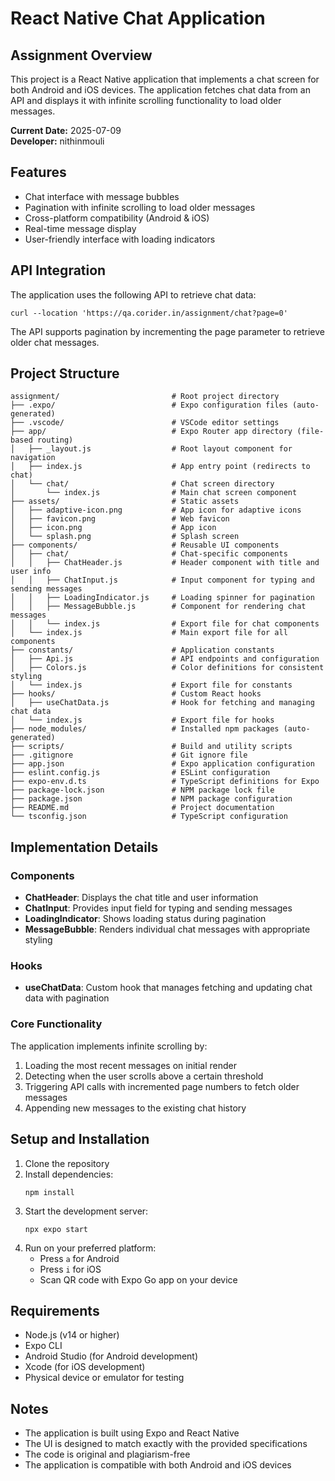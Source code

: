 # React Native Chat Application

## Assignment Overview

This project is a React Native application that implements a chat screen for both Android and iOS devices. The application fetches chat data from an API and displays it with infinite scrolling functionality to load older messages.

**Current Date:** 2025-07-09  
**Developer:** nithinmouli

## Features

- Chat interface with message bubbles
- Pagination with infinite scrolling to load older messages
- Cross-platform compatibility (Android & iOS)
- Real-time message display
- User-friendly interface with loading indicators

## API Integration

The application uses the following API to retrieve chat data:
```
curl --location 'https://qa.corider.in/assignment/chat?page=0'
```

The API supports pagination by incrementing the page parameter to retrieve older chat messages.

## Project Structure

```
assignment/                         # Root project directory
├── .expo/                          # Expo configuration files (auto-generated)
├── .vscode/                        # VSCode editor settings
├── app/                            # Expo Router app directory (file-based routing)
│   ├── _layout.js                  # Root layout component for navigation
│   ├── index.js                    # App entry point (redirects to chat)
│   └── chat/                       # Chat screen directory
│       └── index.js                # Main chat screen component
├── assets/                         # Static assets
│   ├── adaptive-icon.png           # App icon for adaptive icons
│   ├── favicon.png                 # Web favicon
│   ├── icon.png                    # App icon
│   └── splash.png                  # Splash screen
├── components/                     # Reusable UI components
│   ├── chat/                       # Chat-specific components
│   │   ├── ChatHeader.js           # Header component with title and user info
│   │   ├── ChatInput.js            # Input component for typing and sending messages
│   │   ├── LoadingIndicator.js     # Loading spinner for pagination
│   │   ├── MessageBubble.js        # Component for rendering chat messages
│   │   └── index.js                # Export file for chat components
│   └── index.js                    # Main export file for all components
├── constants/                      # Application constants
│   ├── Api.js                      # API endpoints and configuration
│   ├── Colors.js                   # Color definitions for consistent styling
│   └── index.js                    # Export file for constants
├── hooks/                          # Custom React hooks
│   ├── useChatData.js              # Hook for fetching and managing chat data
│   └── index.js                    # Export file for hooks
├── node_modules/                   # Installed npm packages (auto-generated)
├── scripts/                        # Build and utility scripts
├── .gitignore                      # Git ignore file
├── app.json                        # Expo application configuration
├── eslint.config.js                # ESLint configuration
├── expo-env.d.ts                   # TypeScript definitions for Expo
├── package-lock.json               # NPM package lock file
├── package.json                    # NPM package configuration
├── README.md                       # Project documentation
└── tsconfig.json                   # TypeScript configuration
```

## Implementation Details

### Components

- **ChatHeader**: Displays the chat title and user information
- **ChatInput**: Provides input field for typing and sending messages
- **LoadingIndicator**: Shows loading status during pagination
- **MessageBubble**: Renders individual chat messages with appropriate styling

### Hooks

- **useChatData**: Custom hook that manages fetching and updating chat data with pagination

### Core Functionality

The application implements infinite scrolling by:
1. Loading the most recent messages on initial render
2. Detecting when the user scrolls above a certain threshold
3. Triggering API calls with incremented page numbers to fetch older messages
4. Appending new messages to the existing chat history

## Setup and Installation

1. Clone the repository
2. Install dependencies:
   ```
   npm install
   ```
3. Start the development server:
   ```
   npx expo start
   ```
4. Run on your preferred platform:
   - Press `a` for Android
   - Press `i` for iOS
   - Scan QR code with Expo Go app on your device

## Requirements

- Node.js (v14 or higher)
- Expo CLI
- Android Studio (for Android development)
- Xcode (for iOS development)
- Physical device or emulator for testing

## Notes

- The application is built using Expo and React Native
- The UI is designed to match exactly with the provided specifications
- The code is original and plagiarism-free
- The application is compatible with both Android and iOS devices
